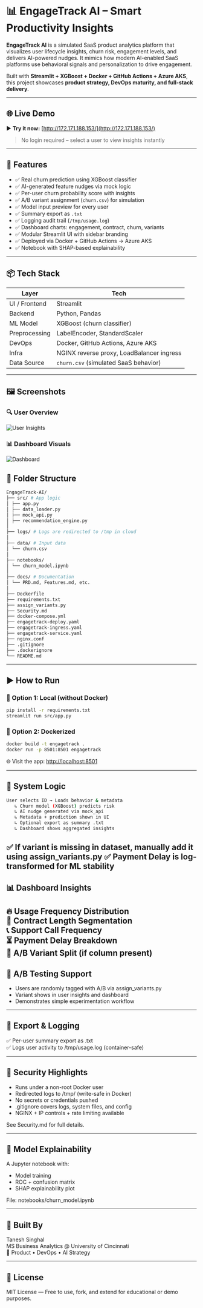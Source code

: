 # 📊 EngageTrack AI – Smart Productivity Insights

**EngageTrack AI** is a simulated SaaS product analytics platform that visualizes user lifecycle insights, churn risk, engagement levels, and delivers AI-powered nudges. It mimics how modern AI-enabled SaaS platforms use behavioral signals and personalization to drive engagement.

Built with **Streamlit + XGBoost + Docker + GitHub Actions + Azure AKS**, this project showcases **product strategy, DevOps maturity, and full-stack delivery**.

---

## 🌐 Live Demo

▶️ **Try it now:** [http://172.171.188.153/](http://172.171.188.153/)  
> No login required – select a user to view insights instantly

---

## 🚀 Features


- ✅ Real churn prediction using XGBoost classifier
- ✅ AI-generated feature nudges via mock logic
- ✅ Per-user churn probability score with insights
- ✅ A/B variant assignment (`churn.csv`) for simulation
- ✅ Model input preview for every user
- ✅ Summary export as `.txt`
- ✅ Logging audit trail (`/tmp/usage.log`)
- ✅ Dashboard charts: engagement, contract, churn, variants
- ✅ Modular Streamlit UI with sidebar branding
- ✅ Deployed via Docker + GitHub Actions → Azure AKS
- ✅ Notebook with SHAP-based explainability
---

## 📦 Tech Stack

| Layer         | Tech                                      |
|---------------|--------------------------------------------|
| UI / Frontend | Streamlit                                 |
| Backend       | Python, Pandas                            |
| ML Model      | XGBoost (churn classifier)                |
| Preprocessing | LabelEncoder, StandardScaler              |
| DevOps        | Docker, GitHub Actions, Azure AKS         |
| Infra         | NGINX reverse proxy, LoadBalancer ingress |
| Data Source   | `churn.csv` (simulated SaaS behavior)     |

---

## 🖼 Screenshots

### 🔍 User Overview
![User Insights](screenshots/user_tab.png)

### 📊 Dashboard Visuals
![Dashboard](screenshots/dashboard_tab.png)

## 📂 Folder Structure

```bash
EngageTrack-AI/
├── src/ # App logic  
│ ├── app.py  
│ ├── data_loader.py  
│ ├── mock_api.py  
│ ├── recommendation_engine.py  
│  
├── logs/ # Logs are redirected to /tmp in cloud  
│  
├── data/ # Input data  
│ └── churn.csv  
│  
├── notebooks/
│ └── churn_model.ipynb
│  
├── docs/ # Documentation  
│ └── PRD.md, Features.md, etc.  
│  
├── Dockerfile  
├── requirements.txt  
├── assign_variants.py  
├── Security.md  
├── docker-compose.yml  
├── engagetrack-deploy.yaml  
├── engagetrack-ingress.yaml  
├── engagetrack-service.yaml  
├── nginx.conf  
├── .gitignore
├── .dockerignore
└── README.md  
```
---

## ▶️ How to Run

### 🔧 Option 1: Local (without Docker)
```bash
pip install -r requirements.txt
streamlit run src/app.py
```

### 🐳 Option 2: Dockerized
```bash
docker build -t engagetrack .
docker run -p 8501:8501 engagetrack
```
  
🌐 Visit the app: [http://localhost:8501](http://localhost:8501)

---

## 🧠 System Logic
```bash
User selects ID → Loads behavior & metadata
   ↳ Churn model (XGBoost) predicts risk
   ↳ AI nudge generated via mock_api
   ↳ Metadata + prediction shown in UI
   ↳ Optional export as summary .txt
   ↳ Dashboard shows aggregated insights
```
✅ If variant is missing in dataset, manually add it using assign_variants.py
✅ Payment Delay is log-transformed for ML stability
---

## 📊 Dashboard Insights

🔥 **Usage Frequency Distribution** <br>
📅 **Contract Length Segmentation** <br>
📞 **Support Call Frequency** <br>
⏳ **Payment Delay Breakdown** <br>
🧪 **A/B Variant Split** (if column present)
---

## 🧪 A/B Testing Support

- Users are randomly tagged with A/B via assign_variants.py
- Variant shows in user insights and dashboard
- Demonstrates simple experimentation workflow

---

## 📄 Export & Logging

✅ Per-user summary export as .txt  
✅ Logs user activity to /tmp/usage.log (container-safe)

---

## 🔐 Security Highlights

- Runs under a non-root Docker user
- Redirected logs to /tmp/ (write-safe in Docker)
- No secrets or credentials pushed
- .gitignore covers logs, system files, and config
- NGINX + IP controls + rate limiting available  

See Security.md for full details.

---

## 🧪 Model Explainability

A Jupyter notebook with:  

- Model training
- ROC + confusion matrix
- SHAP explainability plot  

File: notebooks/churn_model.ipynb

---

## 💼 Built By

Tanesh Singhal  
MS Business Analytics @ University of Cincinnati  
📌 Product • DevOps • AI Strategy

---

## 📄 License

MIT License — Free to use, fork, and extend for educational or demo purposes.

